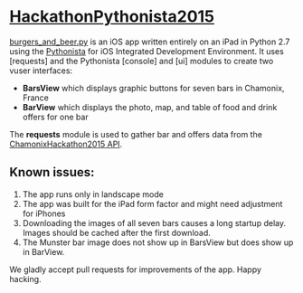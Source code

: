 # [HackathonPythonista2015](https://github.com/ChamGeeks/ChamonixHackathon2015)

[burgers_and_beer.py]() is an iOS app written entirely on an iPad in Python 2.7 using the [Pythonista](http://omz-software.com/pythonista) for iOS Integrated Development Environment.  It uses [requests] and the Pythonista [console] and [ui] modules to create two vuser interfaces:
- __BarsView__ which displays graphic buttons for seven bars in Chamonix, France
- __BarView__ which displays the photo, map, and table of food and drink offers for one bar

The __requests__ module is used to gather bar and offers data from the [ChamonixHackathon2015 API](https://chamonix-hackathon-2015.herokuapp.com/).

## Known issues:
1. The app runs only in landscape mode
2. The app was built for the iPad form factor and might need adjustment for iPhones
3. Downloading the images of all seven bars causes a long startup delay. Images should be cached after the first download.
4. The Munster bar image does not show up in BarsView but does show up in BarView.

We gladly accept pull requests for improvements of the app.  Happy hacking.

